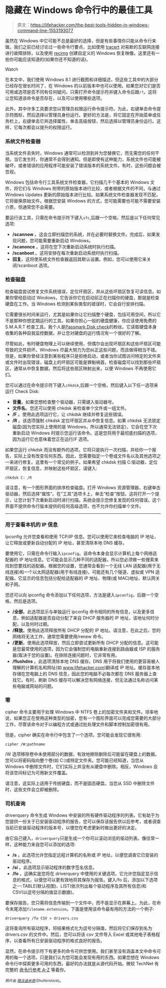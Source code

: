 # 隐藏在 Windows 命令行中的最佳工具

> 原文：<https://lifehacker.com/the-best-tools-hidden-in-windows-command-line-1553193077>

虽然在 Windows 中它可能不总是最好的选择，但是有些事情你只能从命令行来做。我们之前已经讨论过一些命令行要点，比如使用 [tracert](https://lifehacker.com/how-to-troubleshoot-a-flaky-internet-connection-5319976) 对易断的互联网连接进行故障排除，以及使用 [recimg](http://lifehacker.com/how-to-create-custom-windows-8-install-and-refresh-disc-1433371693) 创建自定义的 Windows 恢复映像。这里还有一些你可能应该知道的(如果你还不知道的话)。

Watch

在本文中，我们使用 Windows 8.1 进行截图和详细描述，但这些工具中的大部分已经存在很长时间了，在 Windows 的以前版本中也可以使用。如果您对它们是否可用或选项是否不同有任何疑问，只需打开命令提示符并键入命令后跟`/?`。这将让您知道该命令是否存在，以及可以使用哪些选项。

此外，其中许多工具要求您以管理员权限运行命令提示符。为此，右键单击命令提示符图标，然后选择以管理员身份运行。更好的方法是，将它固定在开始菜单或任务栏上，右键单击它并选择属性，单击高级按钮，然后选择以管理员身份运行。这样，它每次都会以提升的权限运行。

### 系统文件检查器

当系统文件丢失时，Windows 通常可以检测到并为您替换它，而无需您的任何干预。当它发生时，你通常不会得到通知。但是即使有这种能力，系统文件也可能被破坏，或者错误的应用程序可能安装了错误版本的系统文件。有时，这些问题会被忽视。

Windows 包括命令行工具系统文件检查器，它扫描几千个基本的 Windows 文件，将它们与 Windows 附带的原始版本进行比较，或者根据文件的不同，与通过 Windows Updates 更新的原始版本进行比较。如果系统文件检查器发现不匹配，它将替换原始文件。根据您安装 Windows 的方式，您可能需要也可能不需要安装介质，但通常您不会需要。

要运行该工具，只需在命令提示符下键入`sfc`,后跟一个空格，然后是以下任何常见选项:

*   **/scannow** 。这会立即扫描您的系统，并在必要时替换文件。完成后，如果发现问题，您可能需要重新启动 Windows。
*   **/scanonce** 。这将在您下次重新启动系统时执行扫描。
*   **/scanboot** 。这将安排在每次重新启动系统时执行扫描。
*   **回复**。这将使系统文件检查器返回其默认设置。例如，您可以使用它来关闭/scanboot 选项。

### 检查磁盘

检查磁盘尝试修复文件系统错误，定位坏扇区，并从这些坏扇区恢复可读信息。如果你曾经启动过 Windows，它告诉你它在启动前正在扫描你的硬盘，那就是检查硬盘在工作。当 Windows 检测到某些类型的错误时，它会自行安排扫描。

它需要很长时间来运行，尤其是如果你让它扫描整个硬盘，包括可用空间，所以它不是那种你想定期运行的工具。如果你担心一般的硬盘健康，你应该使用免费的 S.M.A.R.T 检查工具。我个人是[Passmark Disk check](http://www.passmark.com/products/diskcheckup.htm)的粉丝。它读取硬盘本身收集的各种自我监控数据，并让您对硬盘的运行情况有一个很好的了解。

尽管如此，有时硬盘物理上可以继续使用，但偶尔会出现坏扇区和这些坏扇区可能导致的文件损坏。Windows 尽最大努力为您纠正这些问题，而且做得相当不错。但是，如果你曾经注意到某些程序只是拒绝启动，或者当你试图访问特定的文件夹或文件时出现错误，磁盘上的坏扇区可能是罪魁祸首。检查磁盘可以找到那些坏扇区，通常从中恢复数据，然后将这些扇区映射出来，以便 Windows 不再使用它们。

您可以通过在命令提示符下键入`chkdsk`,后跟一个空格，然后键入以下任一选项来运行 Check Disk:

*   **音量**。如果您想检查整个驱动器，只需键入驱动器号。
*   **文件名**。您还可以使用 chkdsk 来检查单个文件或一组文件。
*   **/F** 。使用此选项运行它，让 chkdsk 继续并修复这些错误。
*   **/R** 。该选项强制 chkdsk 定位坏扇区并从中恢复信息。如果 chkdsk 无法锁定磁盘(因为您实际上使用的是 Windows，所以通常无法锁定)，它会在您下次重新启动 Windows 时提示您运行该命令。这是您将用于最彻底扫描的选项，因为运行它也意味着您正在运行/F 选项。

如果您运行 chkdsk 而没有额外的选项，它将只是执行一次扫描，并给你一个报告，实际上没有改变任何东西。因此，您需要指定一个卷或文件名以及其他选项之一来进行修复。这里有一个常见的例子。如果希望 chkdsk 扫描 C:驱动器，定位坏扇区，恢复信息，并映射这些坏扇区，请键入:

```
chkdsk C: /R
```

请注意，有一个图形界面的排序检查磁盘。打开 Windows 资源管理器，右键单击驱动器，然后选择“属性”。在“工具”选项卡上，单击“检查”按钮。这将打开一个提示，让您计划下次重新启动时进行扫描。系统会提示您修复发现的任何错误。这个界面不提供命令行版本提供的任何高级选项，也不允许你扫描单个文件。

* * *

### 用于查看本机的 IP 信息

Ipconfig 允许您查看和使用 TCP/IP 信息。您可以使用它来检查电脑的 IP 地址，让它释放或更新自动分配的 IP 地址，甚至清除本地 DNS 缓存。

要使用它，只需在命令行输入`ipconfig`。该命令本身会显示计算机上每个网络适配器的 IP 地址信息。它可能会显示几种不同的适配器，所以您必须做一些搜索来找到您要找的适配器。根据您的设置，您通常会看到一个无线 LAN 适配器(用于无线连接)和一个以太网适配器(用于有线连接)，可能还有几个隧道、虚拟或 VPN 适配器。它显示的信息包括分配给适配器的 IP 地址、物理(或 MAC)地址、默认网关和子网。

您还可以向 ipconfig 命令添加以下任何选项，方法是键入`ipconfig`，后跟一个空格，然后是选项。

*   **/全部**。此选项显示与单独运行 ipconfig 命令相同的所有信息，以及更多信息，例如适配器是否自动分配了来自 DHCP 服务器的 IP 地址，该地址何时分配，以及何时过期。
*   **/释放**。使用此选项释放所有 DHCP 分配的 IP 地址。请注意，在此之后，您的网络将无法工作，通常您需要使用/renew 命令。
*   **/更新**。使用此选项释放，然后立即尝试更新所有 DHCP 分配的信息。这可能是您最常使用的选项，因为它会强制您的电脑重新连接到路由器或 ISP 的服务器(取决于您的设置)。在排除连接问题时，它非常有用。
*   **/flushdns** 。此选项清除本地 DNS 缓存。DNS 用于将我们使用的更容易被人理解的计算机名和网址(如 www.lifehacker.com)翻译成 IP 地址。缓存是本地存储在您电脑上的 DNS 信息，因此您的电脑不必每次都在 DNS 服务器上查找它。有时，刷新 DNS 缓存可以解决您有网络连接，但无法通过名称访问某些电脑或网站的问题。

### 零

cipher 命令主要用于处理 Windows 中 NTFS 卷上的加密文件夹和文件。坦率地说，如果您正在使用这种类型的加密，您有一个图形界面可以完成您需要的大部分工作，尽管该命令对于以编程方式或通过批处理文件和脚本控制加密很有用。

但是，cipher 确实在命令行中包含了一个选项，您可能会发现它很有用:

```
cipher /W:pathname
```

/W 选项移除卷中未使用部分的数据，有效地擦除删除后可能留在硬盘上的数据。您可以将密码指向整个卷(如 C:)或特定文件夹。您可能已经知道，当您从 Windows 中删除文件时，它们实际上并没有从硬盘中删除。相反，Windows 会将该空间标记为可用新文件覆盖。

请注意，这实际上适用于传统硬盘，而不是固态硬盘。当您从 SSD 中删除文件时，这些文件会立即被删除。

### 司机查询

driverquery 命令生成 Windows 中安装的所有硬件驱动程序的列表。它有助于为您提供一份关于已安装驱动程序的报告，您可以保存该报告供以后参考，或者调查当前已安装驱动程序的版本号，以便您在考虑更新时做出更好的决定。

由它自己键入，`driverquery`只是生成一个你可以滚动浏览的驱动列表。像往常一样，这种能力来自您可以添加的选项:

*   **/s** 。此选项允许您指定远程计算机的名称或 IP 地址，以便您调查它已安装的驱动程序。
*   **/si** 。此选项显示驱动程序的数字签名信息。
*   **/fo** 。这确实是您将在 driverquery 中使用的关键选项。它允许您指定显示信息的格式，以便您可以更有效地将其保存为报告。键入/fo 后，添加以下选项之一:TABLE(默认视图)、LIST(依次列出每个驱动程序及其所有信息)和 CSV(以逗号分隔的值显示数据)。

要保存报告，您只需将信息传输到一个文件中，而不是显示在屏幕上。为此，在命令末尾添加`filename.extension`。下面是使用该命令最有用的方法的一个例子:

```
driverquery /fo CSV > drivers.csv
```

这将查询所有驱动程序，将结果格式化为逗号分隔值，然后将它们保存到名为 drivers.csv 的文件中。然后，您可以将该 csv 文件导入 Excel 或其他电子表格程序，以查看所有已安装驱动程序的格式良好的报告。

显然，在命令提示符下有更多的命令可供您使用。我们甚至没有涵盖本文中命令可用的每一个选项，只是我们认为您可能会发现有用的东西。如果您想在 Windows 命令行中探索更多可用的东西，最好的办法就是从源代码开始。微软 TechNet 有完整的 [命令行参考 A-Z](http://technet.microsoft.com/en-us/library/bb490890.aspx) 等着你。

*<small>照片由</small>* [*<small>暗淡迪米奇</small>*](http://www.shutterstock.com/pic.mhtml?id=103503035&src=id)*<small>(Shutterstock)</small>*。